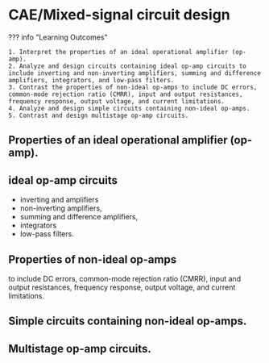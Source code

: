 # CAE/Mixed-signal circuit design

??? info "Learning Outcomes"

    1. Interpret the properties of an ideal operational amplifier (op-amp).
    2. Analyze and design circuits containing ideal op-amp circuits to include inverting and non-inverting amplifiers, summing and difference amplifiers, integrators, and low-pass filters.
    3. Contrast the properties of non-ideal op-amps to include DC errors, common-mode rejection ratio (CMRR), input and output resistances, frequency response, output voltage, and current limitations.
    4. Analyze and design simple circuits containing non-ideal op-amps.
    5. Contrast and design multistage op-amp circuits.

## Properties of an ideal operational amplifier (op-amp).

## ideal op-amp circuits

- inverting and amplifiers
- non-inverting amplifiers, 
- summing and difference amplifiers, 
- integrators 
- low-pass filters.

## Properties of non-ideal op-amps

to include DC errors, common-mode rejection ratio (CMRR), input and output resistances, frequency response, output voltage, and current limitations.

## Simple circuits containing non-ideal op-amps.

## Multistage op-amp circuits.